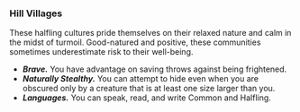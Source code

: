 ### Hill Villages
These halfling cultures pride themselves on their relaxed nature and calm in the midst of turmoil. Good-natured and positive, these communities sometimes underestimate risk to their well-being.
- ***Brave.*** You have advantage on saving throws against being frightened.
- ***Naturally Stealthy.*** You can attempt to hide even when you are obscured only by a creature that is at least one size larger than you.
- ***Languages.*** You can speak, read, and write Common and Halfling.